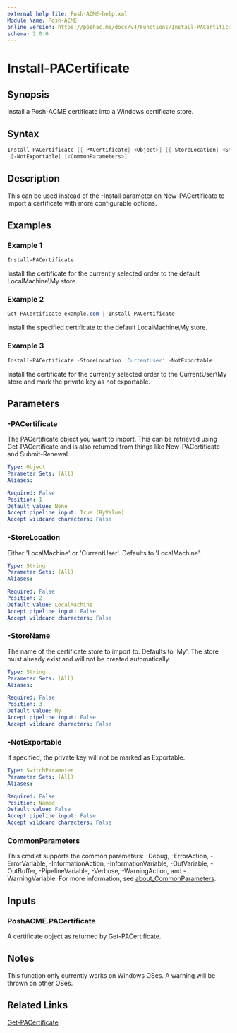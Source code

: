 ```yaml
---
external help file: Posh-ACME-help.xml
Module Name: Posh-ACME
online version: https://poshac.me/docs/v4/Functions/Install-PACertificate/
schema: 2.0.0
---
```


# Install-PACertificate

## Synopsis

Install a Posh-ACME certificate into a Windows certificate store.

## Syntax

```powershell
Install-PACertificate [[-PACertificate] <Object>] [[-StoreLocation] <String>] [[-StoreName] <String>]
 [-NotExportable] [<CommonParameters>]
```

## Description

This can be used instead of the -Install parameter on New-PACertificate to import a certificate with more configurable options.

## Examples

### Example 1

```powershell
Install-PACertificate
```

Install the certificate for the currently selected order to the default LocalMachine\My store.

### Example 2

```powershell
Get-PACertificate example.com | Install-PACertificate
```

Install the specified certificate to the default LocalMachine\My store.

### Example 3

```powershell
Install-PACertificate -StoreLocation 'CurrentUser' -NotExportable
```

Install the certificate for the currently selected order to the CurrentUser\My store and mark the private key as not exportable.

## Parameters

### -PACertificate
The PACertificate object you want to import.
This can be retrieved using Get-PACertificate and is also returned from things like New-PACertificate and Submit-Renewal.

```yaml
Type: Object
Parameter Sets: (All)
Aliases:

Required: False
Position: 1
Default value: None
Accept pipeline input: True (ByValue)
Accept wildcard characters: False
```

### -StoreLocation
Either 'LocalMachine' or 'CurrentUser'.
Defaults to 'LocalMachine'.

```yaml
Type: String
Parameter Sets: (All)
Aliases:

Required: False
Position: 2
Default value: LocalMachine
Accept pipeline input: False
Accept wildcard characters: False
```

### -StoreName
The name of the certificate store to import to.
Defaults to 'My'.
The store must already exist and will not be created automatically.

```yaml
Type: String
Parameter Sets: (All)
Aliases:

Required: False
Position: 3
Default value: My
Accept pipeline input: False
Accept wildcard characters: False
```

### -NotExportable
If specified, the private key will not be marked as Exportable.

```yaml
Type: SwitchParameter
Parameter Sets: (All)
Aliases:

Required: False
Position: Named
Default value: False
Accept pipeline input: False
Accept wildcard characters: False
```

### CommonParameters

This cmdlet supports the common parameters: -Debug, -ErrorAction, -ErrorVariable, -InformationAction, -InformationVariable, -OutVariable, -OutBuffer, -PipelineVariable, -Verbose, -WarningAction, and -WarningVariable. For more information, see [about_CommonParameters](http://go.microsoft.com/fwlink/?LinkID=113216).

## Inputs

### PoshACME.PACertificate
A certificate object as returned by Get-PACertificate.

## Notes

This function only currently works on Windows OSes. A warning will be thrown on other OSes.

## Related Links

[Get-PACertificate](Get-PACertificate.md)
